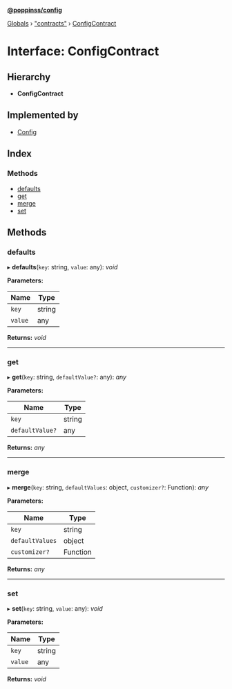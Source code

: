 **[@poppinss/config](../README.md)**

[Globals](../README.md) › ["contracts"](../modules/_contracts_.md) › [ConfigContract](_contracts_.configcontract.md)

# Interface: ConfigContract

## Hierarchy

* **ConfigContract**

## Implemented by

* [Config](../classes/_config_.config.md)

## Index

### Methods

* [defaults](_contracts_.configcontract.md#defaults)
* [get](_contracts_.configcontract.md#get)
* [merge](_contracts_.configcontract.md#merge)
* [set](_contracts_.configcontract.md#set)

## Methods

###  defaults

▸ **defaults**(`key`: string, `value`: any): *void*

**Parameters:**

Name | Type |
------ | ------ |
`key` | string |
`value` | any |

**Returns:** *void*

___

###  get

▸ **get**(`key`: string, `defaultValue?`: any): *any*

**Parameters:**

Name | Type |
------ | ------ |
`key` | string |
`defaultValue?` | any |

**Returns:** *any*

___

###  merge

▸ **merge**(`key`: string, `defaultValues`: object, `customizer?`: Function): *any*

**Parameters:**

Name | Type |
------ | ------ |
`key` | string |
`defaultValues` | object |
`customizer?` | Function |

**Returns:** *any*

___

###  set

▸ **set**(`key`: string, `value`: any): *void*

**Parameters:**

Name | Type |
------ | ------ |
`key` | string |
`value` | any |

**Returns:** *void*